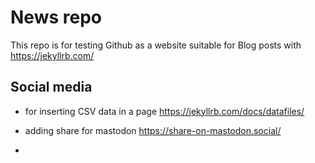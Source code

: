# News repo

This repo is for testing Github as a website suitable for 
Blog posts with https://jekyllrb.com/

## Social media

- for inserting CSV data in a page
 https://jekyllrb.com/docs/datafiles/

- adding share for mastodon
  https://share-on-mastodon.social/

- 

